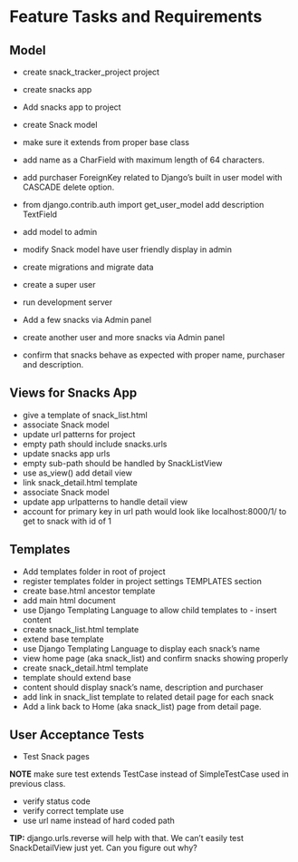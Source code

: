 # Feature Tasks and Requirements
## Model
- create snack_tracker_project project

- create snacks app
- Add snacks app to project
- create Snack model
- make sure it extends from proper base class
- add name as a CharField with maximum length of 64 characters.
- add purchaser ForeignKey related to Django’s built in user model with CASCADE delete option.
- from django.contrib.auth import get_user_model
add description TextField
- add model to admin
- modify Snack model have user friendly display in admin
- create migrations and migrate data
- create a super user
- run development server
- Add a few snacks via Admin panel
- create another user and more snacks via Admin panel
- confirm that snacks behave as expected with proper name, purchaser and description.


## Views for Snacks App

- give a template of snack_list.html
- associate Snack model
- update url patterns for project
- empty path should include snacks.urls
- update snacks app urls
- empty sub-path should be handled by SnackListView
- use as_view()
add detail view
- link snack_detail.html template
- associate Snack model
- update app urlpatterns to handle detail view
- account for primary key in url
path would look like localhost:8000/1/ to get to snack with id of 1

## Templates
- Add templates folder in root of project
- register templates folder in project settings TEMPLATES section
- create base.html ancestor template
- add main html document
- use Django Templating Language to allow child templates to - insert content
- create snack_list.html template
- extend base template
- use Django Templating Language to display each snack’s name
- view home page (aka snack_list) and confirm snacks showing properly
- create snack_detail.html template
- template should extend base
- content should display snack’s name, description and purchaser
- add link in snack_list template to related detail page for each snack
- Add a link back to Home (aka snack_list) page from detail page.

## User Acceptance Tests
- Test Snack pages

**NOTE** make sure test extends TestCase instead of SimpleTestCase used in previous class.

- verify status code
- verify correct template use
- use url name instead of hard coded path

**TIP:** django.urls.reverse will help with that.
We can’t easily test SnackDetailView just yet.
Can you figure out why?